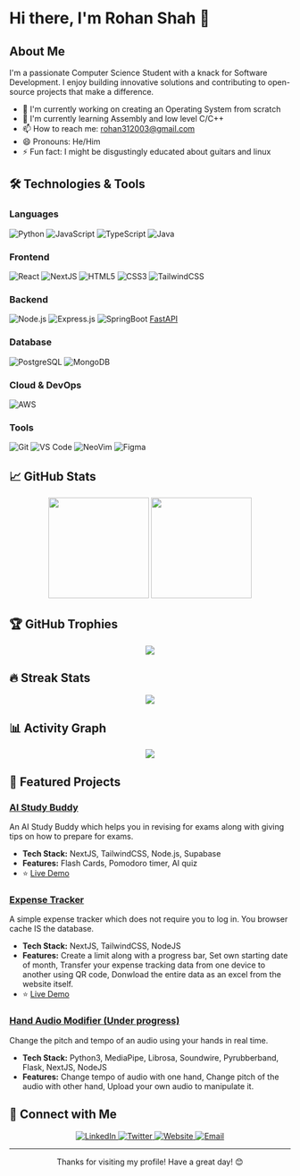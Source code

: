 # Hi there, I'm Rohan Shah 👋

## About Me

I'm a passionate Computer Science Student with a knack for Software Development. I enjoy building innovative solutions and contributing to open-source projects that make a difference.

- 🔭 I'm currently working on creating an Operating System from scratch
- 🌱 I'm currently learning Assembly and low level C/C++
- 📫 How to reach me: rohan312003@gmail.com
- 😄 Pronouns: He/Him
- ⚡ Fun fact: I might be disgustingly educated about guitars and linux

## 🛠️ Technologies & Tools

### Languages
![Python](https://img.shields.io/badge/-Python-3776AB?style=flat-square&logo=python&logoColor=white)
![JavaScript](https://img.shields.io/badge/-JavaScript-F7DF1E?style=flat-square&logo=javascript&logoColor=black)
![TypeScript](https://img.shields.io/badge/-TypeScript-3178C6?style=flat-square&logo=typescript&logoColor=white)
![Java](https://img.shields.io/badge/-Java-007396?style=flat-square&logo=java&logoColor=white)

### Frontend
![React](https://img.shields.io/badge/-React-61DAFB?style=flat-square&logo=react&logoColor=black)
![NextJS](https://img.shields.io/badge/NextJS-black)
![HTML5](https://img.shields.io/badge/-HTML5-E34F26?style=flat-square&logo=html5&logoColor=white)
![CSS3](https://img.shields.io/badge/-CSS3-1572B6?style=flat-square&logo=css3&logoColor=white)
![TailwindCSS](https://img.shields.io/badge/Tailwind-blue)


### Backend
![Node.js](https://img.shields.io/badge/-Node.js-339933?style=flat-square&logo=node.js&logoColor=white)
![Express.js](https://img.shields.io/badge/-Express.js-000000?style=flat-square&logo=express&logoColor=white)
![SpringBoot](https://img.shields.io/badge/SpringBoot-orange)
[FastAPI](https://img.shields.io/badge/-FastAPI-009688?style=flat-square&logo=fastapi&logoColor=white)

### Database
![PostgreSQL](https://img.shields.io/badge/-PostgreSQL-336791?style=flat-square&logo=postgresql&logoColor=white)
![MongoDB](https://img.shields.io/badge/-MongoDB-47A248?style=flat-square&logo=mongodb&logoColor=white)

### Cloud & DevOps
![AWS](https://img.shields.io/badge/-AWS-232F3E?style=flat-square&logo=amazon-aws&logoColor=white)

### Tools
![Git](https://img.shields.io/badge/-Git-F05032?style=flat-square&logo=git&logoColor=white)
![VS Code](https://img.shields.io/badge/-VS%20Code-007ACC?style=flat-square&logo=visual-studio-code&logoColor=white)
![NeoVim](https://img.shields.io/badge/NeoVim-purple)
![Figma](https://img.shields.io/badge/-Figma-F24E1E?style=flat-square&logo=figma&logoColor=white)

## 📈 GitHub Stats

<div align="center">
  <img height="180em" src="https://github-readme-stats.vercel.app/api?username=Rohan-Shah-312003&show_icons=true&theme=tokyonight&include_all_commits=true&count_private=true"/>
  <img height="180em" src="https://github-readme-stats.vercel.app/api/top-langs/?username=Rohan-Shah-312003&layout=compact&langs_count=7&theme=tokyonight"/>
</div>

## 🏆 GitHub Trophies
<div align="center">
  <img src="https://github-profile-trophy.vercel.app/?username=Rohan-Shah-312003&theme=tokyonight&row=1&column=6" />
</div>

## 🔥 Streak Stats
<div align="center">
  <img src="https://github-readme-streak-stats.herokuapp.com/?user=Rohan-Shah-312003&theme=tokyonight" />
</div>

## 📊 Activity Graph
<div align="center">
  <img src="https://github-readme-activity-graph.vercel.app/graph?username=Rohan-Shah-312003&theme=tokyo-night" />
</div>

## 🚀 Featured Projects

### [AI Study Buddy](https://github.com/Rohan-Shah-312003/ai-study-buddy)
An AI Study Buddy which helps you in revising for exams along with giving tips on how to prepare for exams.
- **Tech Stack:** NextJS, TailwindCSS, Node.js, Supabase
- **Features:** Flash Cards, Pomodoro timer, AI quiz
- ⭐ [Live Demo](https://aistudybuddy31.vercel.app/)

### [Expense Tracker](https://github.com/Rohan-Shah-312003/expense-tracker-web)
A simple expense tracker which does not require you to log in. You browser cache IS the database. 
- **Tech Stack:** NextJS, TailwindCSS, NodeJS
- **Features:** Create a limit along with a progress bar, Set own starting date of month, Transfer your expense tracking data from one device to another using QR code, Donwload the entire data as an excel from the website itself.
- ⭐ [Live Demo](https://expensetracker31.vercel.app/expense-tracker)

### [Hand Audio Modifier (Under progress)](https://github.com/Rohan-Shah-312003/pitch-shifter)
Change the pitch and tempo of an audio using your hands in real time.
- **Tech Stack:** Python3, MediaPipe, Librosa, Soundwire, Pyrubberband, Flask, NextJS, NodeJS
- **Features:** Change tempo of audio with one hand, Change pitch of the audio with other hand, Upload your own audio to manipulate it.
<!-- - ⭐ [Live Demo](https://employee-payroll-system-gray.vercel.app/) -->

## 🤝 Connect with Me

<div align="center">
  <a href="https://www.linkedin.com/in/aokira31/" target="_blank">
    <img src="https://img.shields.io/badge/LinkedIn-0077B5?style=for-the-badge&logo=linkedin&logoColor=white" alt="LinkedIn"/>
  </a>
  <a href="https://x.com/aokira31" target="_blank">
    <img src="https://img.shields.io/badge/Twitter-1DA1F2?style=for-the-badge&logo=twitter&logoColor=white" alt="Twitter"/>
  </a>
  <a href="https://rohan-shah-31.vercel.app/" target="_blank">
    <img src="https://img.shields.io/badge/Website-000000?style=for-the-badge&logo=About.me&logoColor=white" alt="Website"/>
  </a>
  <a href="mailto:rohan312003@gmail.com" target="_blank">
    <img src="https://img.shields.io/badge/Email-D14836?style=for-the-badge&logo=gmail&logoColor=white" alt="Email"/>
  </a>
</div>

---

<div align="center">
  Thanks for visiting my profile! Have a great day! 😊
</div>
